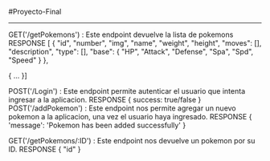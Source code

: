 #Proyecto-Final
****

GET('/getPokemons') : Este endpoint devuelve la lista de pokemons
    RESPONSE
    [
        {
                "id",
                "number",
                "img",
                "name",
                "weight",
                "height",
                "moves": [],
                "description",
                "type": [],
                "base": {
                "HP",
                "Attack",
                "Defense",
                "Spa",
                "Spd",
                "Speed"
                        }
        },
		
{
	...
}]

    
POST('/Login') : Este endpoint permite autenticar el usuario que intenta ingresar a la aplicacion.
RESPONSE
{
   success: true/false
}
POST('/addPokemon') : Este endpoint nos permite agregar un nuevo pokemon a la aplicacion, una vez el usuario haya ingresado.
RESPONSE
{
 'message': 'Pokemon has been added successfully'
}


GET('/getPokemons/:ID') : Este endpoint nos devuelve un pokemon por su ID.
RESPONSE
{
    "id"
}








